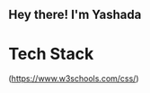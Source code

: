 ## Hey there! I'm Yashada 

<!--
**YashadaNalawade/YashadaNalawade** is a ✨ _special_ ✨ repository because its `README.md` (this file) appears on your GitHub profile.

Here are some ideas to get you started:

- 💫 I'm a front-end developer and designer.
- 🧩 I am currently learning Data Structures and Algorithms.
- 👩🏻‍💻 AI/ML Enthusiast, I am passionate about technology and love to learn new things.
- ✉️ How to reach me yashadanalawade8@gmail.com
- 📚 I love reading and videography

-->

# Tech Stack 
(https://www.w3schools.com/css/)
